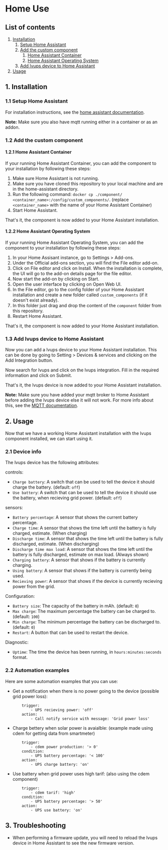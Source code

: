 # Home Use

## List of contents

1. [Installation](#1-installation)
    1. [Setup Home Assistant](#11-setup-home-assistant)
    2. [Add the custom component](#12-add-the-custom-component)
        1. [Home Assistant Container](#121-home-assistant-container)
        2. [Home Assistant Operating System](#122-home-assistant-operating-system)
    3. [Add lvups device to Home Assistant](#13-add-lvups-device-to-home-assistant)
2. [Usage](#2-usage)

## 1. Installation

### 1.1 Setup Home Assistant

For installation instructions, see the [home assistant documentation](https://www.home-assistant.io/installation/).

**Note:**
Make sure you also have mqtt running either in a container or as an addon.

### 1.2 Add the custom component

#### 1.2.1 Home Assistant Container

If your running Home Assistant Container, you can add the component to your installation by following these steps:

1. Make sure Home Assistant is not running.
2. Make sure you have cloned this repository to your local machine and are in the home-assistant directory.
3. Run the following command:
    ```docker cp ./component/ <container_name>:/config/custom_components/```.
    (replace `<container_name>` with the name of your Home Assistant Container)
4. Start Home Assistant.

That's it, the component is now added to your Home Assistant installation.

#### 1.2.2 Home Assistant Operating System

If your running Home Assistant Operating System, you can add the component to your installation by following these steps:

1. In your Home Assisant instance, go to Settings > Add-ons.
2. Under the Official add-ons section, you will find the File editor add-on.
3. Click on File editor and click on Install. When the installation is complete, the UI will go to the add-on details page for the file editor.
4. Now start the add-on by clicking on Start.
5. Open the user interface by clicking on Open Web UI.
6. In the File editor, go to the config folder of your Home Assistant installation and create a new folder called `custom_components` (if it doesn't exist already).
7. In this folder just drag and drop the content of the `component` folder from this repository.
8. Restart Home Assistant.

That's it, the component is now added to your Home Assistant installation.

### 1.3 Add lvups device to Home Assistant

Now you can add a lvups device to your Home Assistant installation.
This can be done by going to Setting > Devices & services and clicking on the Add Integration button.

Now search for lvups and click on the lvups integration.
Fill in the required information and click on Submit.

That's it, the lvups device is now added to your Home Assistant installation.

**Note:**
Make sure you have added your mqtt broker to Home Assistant before adding the lvups device else it will not work. For more info about this, see the [MQTT documentation](https://www.home-assistant.io/integrations/mqtt/).

## 2. Usage

Now that we have a working Home Assistant installation with the lvups component installed, we can start using it.

### 2.1 Device info

The lvups device has the following attributes:

controls:

- `Charge battery`: A switch that can be used to tell the device it should charge the battery. (default: `off`)
- `Use battery`: A switch that can be used to tell the device it should use the battery, when recieving grid power. (default: `off`)

sensors:

- `Battery percentage`: A sensor that shows the current battery percentage.
- `Charge time`: A sensor that shows the time left until the battery is fully charged, estimate. (When charging)
- `Discharge time`: A sensor that shows the time left until the battery is fully discharged, estimate. (When discharging)
- `Discharge time max load`: A sensor that shows the time left until the battery is fully discharged, estimate on max load. (Always shown)
- `Charging battery`: A sensor that shows if the battery is currently charging.
- `Using battery`: A sensor that shows if the battery is currently being used.
- `Recieving power`: A sensor that shows if the device is currently recieving power from the grid.

Configuration:

- `Battery size`: The capacity of the battery in mAh. (default: `0`)
- `Max charge`: The maximum percentage the battery can be charged to. (default: `100`)
- `Min charge`: The minimum percentage the battery can be discharged to. (default: `0`)
- `Restart`: A button that can be used to restart the device.

Diagnostic:

- `Uptime`: The time the device has been running, in `hours:minutes:seconds` format.

### 2.2 Automation examples

Here are some automation examples that you can use:

- Get a notification when there is no power going to the device (possible grid power loss):

    ```text
        trigger:
            - UPS recieving power: 'off'
        action:
            - Call notify service with message: 'Grid power loss'
    ```

- Charge bettery when solar power is avaialble: (example made using cdem for getting data from smartmeter)

    ```text
        trigger:
            - cdem power production: '> 0'
        condition:
            - UPS battery percentage: '< 100'
        action:
            - UPS charge battery: 'on'
    ```

- Use battery when grid power uses high tarif: (also using the cdem component)

    ```text
        trigger:
            - cdem tarif: 'high'
        condition:
            - UPS battery percentage: '> 50'
        action:
            - UPS use battery: 'on'
    ```


## 3. Troubleshooting

- When performing a firmware update, you will need to reload the lvups device in Home Assistant to see the new firmware version.
